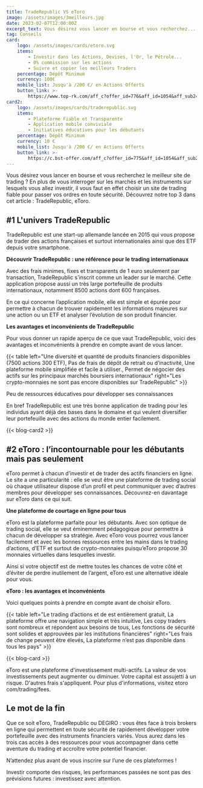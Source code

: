 ```yaml
---
title: TradeRepublic VS eToro
image: /assets/images/3meilleurs.jpg
date: 2023-02-07T12:00:00Z
excerpt_text: Vous désirez vous lancer en bourse et vous recherchez...
tag: Conseils
card:
    logo: /assets/images/cards/etoro.svg
    items:
        - Investir dans les Actions, Devises, l'Or, le Pétrole...
        - 0% commission sur les actions
        - Suivre et copier les meilleurs Traders
    percentage: Dépôt Minimum
    currency: 100€
    mobile_list: Jusqu'à /200 €/ en Actions Offerts
    button_link: >-
        https://www.top-rk.com/aff_c?offer_id=776&aff_id=1054&aff_sub2=article&aff_sub=
card2:
    logo: /assets/images/cards/traderepublic.svg
    items:
        - Plateforme Fiable et Transparente
        - Application mobile conviviale
        - Initiatives éducatives pour les débutants
    percentage: Dépôt Minimum
    currency: 10 €
    mobile_list: Jusqu'à /200 €/ en Actions Offerts
    button_link: >-
        https://c.bst-offer.com/aff_c?offer_id=775&aff_id=1054&aff_sub2=article&aff_sub=
---
```

Vous désirez vous lancer en bourse et vous recherchez le meilleur site de trading ? En plus de vous interroger sur les marchés et les instruments sur lesquels vous allez investir, il vous faut en effet choisir un site de trading fiable pour passer vos ordres en toute sécurité. Découvrez notre top 3 dans cet article : TradeRepublic, eToro.

## \#1 L'univers TradeRepublic

TradeRepublic est une start-up allemande lancée en 2015 qui vous propose de trader des actions françaises et surtout internationales ainsi que des ETF depuis votre smartphone.

**Découvrir TradeRepublic : une référence pour le trading internationaux**

Avec des frais minimes, fixes et transparents de 1 euro seulement par transaction, TradeRepublic s’inscrit comme un leader sur le marché. Cette application propose aussi un très large portefeuille de produits internationaux, notamment 8500 actions dont 600 françaises.

En ce qui concerne l’application mobile, elle est simple et épurée pour permettre à chacun de trouver rapidement les informations majeures sur une action ou un ETF et analyser l’évolution de son produit financier.

**Les avantages et inconvénients de TradeRepublic**

Pour vous donner un rapide aperçu de ce que vaut TradeRepublic, voici des avantages et inconvénients à prendre en compte avant de vous lancer.

{{< table left="Une diversité et quantité de produits financiers disponibles (7500 actions 300 ETF), Pas de frais de dépôt de retrait ou d’inactivité, Une plateforme mobile simplifiée et facile à utiliser., Permet de négocier des actifs sur les principaux marchés boursiers internationaux" right="Les crypto-monnaies ne sont pas encore disponibles sur TradeRepublic" >}}

Peu de ressources éducatives pour développer ses connaissances

En bref TradeRepublic est une très bonne application de trading pour les individus ayant déjà des bases dans le domaine et qui veulent diversifier leur portefeuille avec des actions du monde entier facilement.

{{< blog-card2 >}}

## \#2 eToro : l’incontournable pour les débutants mais pas seulement

eToro permet à chacun d’investir et de trader des actifs financiers en ligne. Le site a une particularité : elle se veut être une plateforme de trading social où chaque utilisateur dispose d’un profil et peut communiquer avec d’autres membres pour développer ses connaissances. Découvrez-en davantage sur eToro dans ce qui suit.

**Une plateforme de courtage en ligne pour tous**

eToro est la plateforme parfaite pour les débutants. Avec son optique de trading social, elle se veut éminemment pédagogique pour permettre à chacun de développer sa stratégie. Avec eToro vous pourrez vous lancer facilement et avec les bonnes ressources entre les mains dans le trading d’actions, d’ETF et surtout de crypto-monnaies puisqu’eToro propose 30 monnaies virtuelles dans lesquelles investir.

Ainsi si votre objectif est de mettre toutes les chances de votre côté et d’éviter de perdre inutilement de l’argent, eToro est une alternative idéale pour vous.

**eToro : les avantages et inconvénients**

Voici quelques points à prendre en compte avant de choisir eToro.

{{< table left="Le trading d’actions et de est entièrement gratuit, La plateforme offre une navigation simple et très intuitive, Les copy traders sont nombreux et répondent aux besoins de tous, Les fonctions de sécurité sont solides et approuvées par les institutions financières" right="Les frais de change peuvent être élevés, La plateforme n’est pas disponible dans tous les pays" >}}

{{< blog-card >}}

eToro est une plateforme d'investissement multi-actifs. La valeur de vos investissements peut augmenter ou diminuer. Votre capital est assujetti à un risque. D'autres frais s'appliquent. Pour plus d'informations, visitez etoro com/trading/fees.

## Le mot de la fin

Que ce soit eToro, TradeRepublic ou DEGIRO : vous êtes face à trois brokers en ligne qui permettent en toute sécurité de rapidement développer votre portefeuille avec des instruments financiers variés. Vous aurez dans les trois cas accès à des ressources pour vous accompagner dans cette aventure du trading et accroître votre potentiel financier.

N’attendez plus avant de vous inscrire sur l’une de ces plateformes !

Investir comporte des risques, les performances passées ne sont pas des prévisions futures : investissez avec attention.